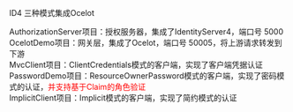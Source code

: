 ID4 三种模式集成Ocelot

AuthorizationServer项目：授权服务器，集成了IdentityServer4，端口号 5000  
OcelotDemo项目：网关层，集成了Ocelot，端口号 50005，将上游请求转发到下游  
MvcClient项目：ClientCredentials模式的客户端，实现了客户端凭据认证  
PasswordDemo项目：ResourceOwnerPassword模式的客户端，实现了密码模式的认证，<span style="color:red">并支持基于Claim的角色验证</span>  
ImplicitClient项目：Implicit模式的客户端，实现了简约模式的认证

